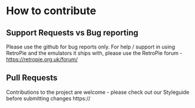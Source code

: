 # How to contribute

## Support Requests vs Bug reporting

Please use the github for bug reports only. For help / support in using RetroPie and the emulators
it ships with, please use the RetroPie forum - https://retropie.org.uk/forum/

## Pull Requests

Contributions to the project are welcome - please check out our Styleguide before submitting changes
https://